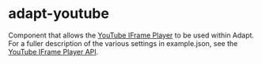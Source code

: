 adapt-youtube
================

Component that allows the [YouTube IFrame Player](https://developers.google.com/youtube/iframe_api_reference) to be used within Adapt. For a fuller description of the various settings in example.json, see the [YouTube IFrame Player API](https://developers.google.com/youtube/player_parameters).